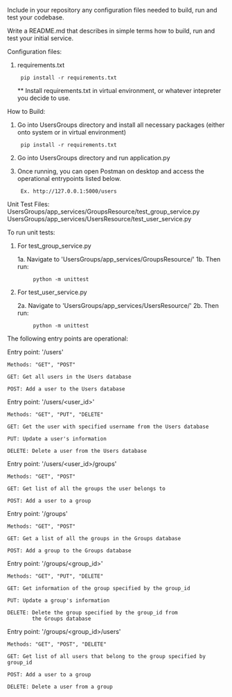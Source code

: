 Include in your repository any configuration files needed to build, run and test your codebase.

Write a README.md that describes in simple terms how to build, run and test your initial service. 


Configuration files:

1. requirements.txt
    
        pip install -r requirements.txt
        
   ** Install requirements.txt in virtual environment, or whatever intepreter you decide to use.

How to Build:

1. Go into UsersGroups directory and install all necessary packages (either onto system or in virtual environment)

        pip install -r requirements.txt

2. Go into UsersGroups directory and run application.py
3. Once running, you can open Postman on desktop and access the operational entrypoints listed below.
    
        Ex. http://127.0.0.1:5000/users


Unit Test Files:
    UsersGroups/app_services/GroupsResource/test_group_service.py
    UsersGroups/app_services/UsersResource/test_user_service.py
    
To run unit tests:

1. For test_group_service.py
     
     1a. Navigate to 'UsersGroups/app_services/GroupsResource/'
     1b. Then run:
            
            python -m unittest
  
2. For test_user_service.py
     
     2a. Navigate to 'UsersGroups/app_services/UsersResource/'
     2b. Then run:
            
            python -m unittest
  


The following entry points are operational:

Entry point: '/users'

    Methods: "GET", "POST"
    
    GET: Get all users in the Users database
    
    POST: Add a user to the Users database



Entry point: '/users/<user_id>'

    Methods: "GET", "PUT", "DELETE"
   
    GET: Get the user with specified username from the Users database
   
    PUT: Update a user's information
   
    DELETE: Delete a user from the Users database



Entry point: '/users/<user_id>/groups'

    Methods: "GET", "POST"

    GET: Get list of all the groups the user belongs to
   
    POST: Add a user to a group



Entry point: '/groups'

    Methods: "GET", "POST"

    GET: Get a list of all the groups in the Groups database
   
    POST: Add a group to the Groups database



Entry point: '/groups/<group_id>'

    Methods: "GET", "PUT", "DELETE"

    GET: Get information of the group specified by the group_id
    
    PUT: Update a group's information
    
    DELETE: Delete the group specified by the group_id from
            the Groups database



Entry point: '/groups/<group_id>/users'

    Methods: "GET", "POST", "DELETE"
    
    GET: Get list of all users that belong to the group specified by group_id
    
    POST: Add a user to a group
    
    DELETE: Delete a user from a group
